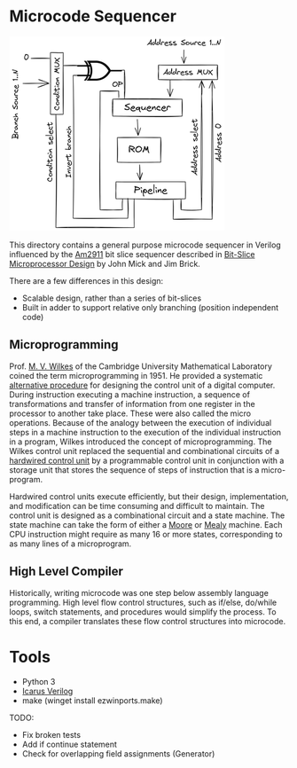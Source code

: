
# Microcode Sequencer

![Sequencer](images/sequencer.png)

This directory contains a general purpose microcode sequencer in Verilog influenced by the [Am2911](https://bitsavers.org/components/amd/bitslice/1978_The_Am2900_Family_Data_Book.pdf) bit slice sequencer described in [Bit-Slice Microprocessor Design](https://bitsavers.org/components/amd/bitslice/Mick_Bit-Slice_Microprocessor_Design_1980.pdf) by John Mick and Jim Brick.

There are a few differences in this design:

* Scalable design, rather than a series of bit-slices
* Built in adder to support relative only branching (position independent code)

## Microprogramming

Prof. [M. V. Wilkes](https://en.wikipedia.org/wiki/Maurice_Wilkes) of the Cambridge University Mathematical Laboratory coined the term microprogramming in 1951. He provided a systematic [alternative procedure](https://people.eecs.berkeley.edu/~culler/courses/cs252-s05/papers/wilkes52.pdf) for designing the control unit of a digital computer. During instruction executing a machine instruction, a sequence of transformations and transfer of information from one register in the processor to another take place. These were also called the micro operations. Because of the analogy between the execution of individual steps in a machine instruction to the execution of the individual instruction in a program, Wilkes introduced the concept of microprogramming. The Wilkes control unit replaced the sequential and combinational circuits of a [hardwired control unit](https://en.wikipedia.org/wiki/Control_unit#Hardwired_control_unit) by a programmable control unit in conjunction with a storage unit that stores the sequence of steps of instruction that is a micro-program.

Hardwired control units execute efficiently, but their design, implementation, and modification can be time consuming and difficult to maintain. The control unit is designed as a combinational circuit and a state machine. The state machine can take the form of either a [Moore](https://en.wikipedia.org/wiki/Moore_machine) or [Mealy](https://en.wikipedia.org/wiki/Mealy_machine) machine. Each CPU instruction might require as many 16 or more states, corresponding to as many lines of a microprogram.

## High Level Compiler

Historically, writing microcode was one step below assembly language programming. High level flow control structures, such as if/else, do/while loops, switch statements, and procedures would simplify the process. To this end, a compiler translates these flow control structures into microcode.

# Tools

* Python 3
* [Icarus Verilog](https://bleyer.org/icarus/)
* make (winget install ezwinports.make)

TODO:

* Fix broken tests
* Add if continue statement
* Check for overlapping field assignments (Generator)
